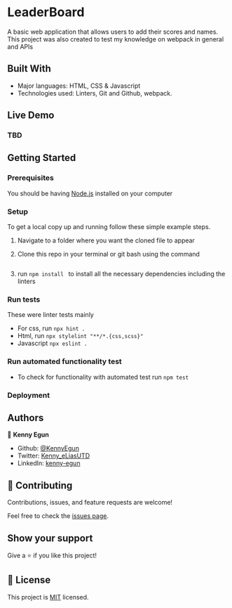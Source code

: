 # LeaderBoard

A basic web application that allows users to add their scores and names.
This project was also created to test my knowledge on webpack in general and APIs

## Built With

- Major languages: HTML, CSS & Javascript
- Technologies used: Linters, Git and Github, webpack.

## Live Demo

### TBD

## Getting Started

### Prerequisites

You should be having [Node.js](https://nodejs.org/en/) installed on your computer

### Setup

To get a local copy up and running follow these simple example steps.

1. Navigate to a folder where you want the cloned file to appear

2. Clone this repo in your terminal or git bash using the command

   ```
   
   ```

3. run `npm install ` to install all the necessary dependencies including the linters


### Run tests

These were linter tests mainly

- For css, run `npx hint .`
- Html, run `npx stylelint "**/*.{css,scss}"`
- Javascript `npx eslint .`


### Run automated functionality test
- To check for functionality with automated test run `npm test`

### Deployment

## Authors

👤 **Kenny Egun**

- Github: [@KennyEgun](https://github.com/kennyegun24)
- Twitter: [Kenny_eLiasUTD](https://twitter.com/Kenny_eLiasUTD)
- LinkedIn: [kenny-egun](https://www.linkedin.com/in/kenny-egun-kennyegun24/)


## 🤝 Contributing

Contributions, issues, and feature requests are welcome!

Feel free to check the [issues page](../../issues/).

## Show your support

Give a ⭐️ if you like this project!


## 📝 License

This project is [MIT](./MIT.md) licensed.

